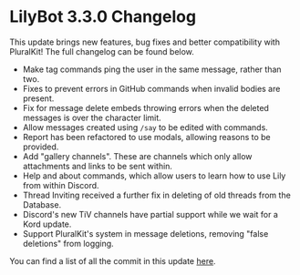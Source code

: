 # LilyBot 3.3.0 Changelog

This update brings new features, bug fixes and better compatibility with PluralKit!
The full changelog can be found below.

* Make tag commands ping the user in the same message, rather than two.
* Fixes to prevent errors in GitHub commands when invalid bodies are present.
* Fix for message delete embeds throwing errors when the deleted messages is over the character limit. 
* Allow messages created using `/say` to be edited with commands.
* Report has been refactored to use modals, allowing reasons to be provided.
* Add "gallery channels". These are channels which only allow attachments and links to be sent within.
* Help and about commands, which allow users to learn how to use Lily from within Discord.
* Thread Inviting received a further fix in deleting of old threads from the Database.
* Discord's new TiV channels have partial support while we wait for a Kord update.
* Support PluralKit's system in message deletions, removing "false deletions" from logging.

You can find a list of all the commit in this update
[here](https://github.com/hyacinthbots/LilyBot/compare/v3.2.2...v3.3.0).

